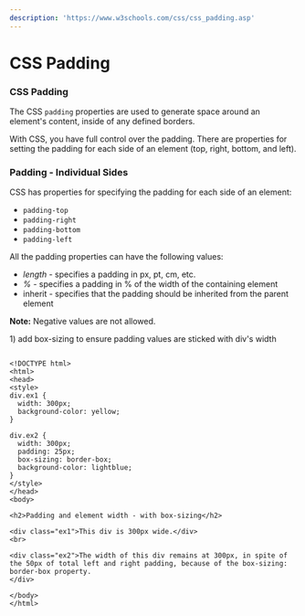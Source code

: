 ```yaml
---
description: 'https://www.w3schools.com/css/css_padding.asp'
---
```


# CSS Padding

### CSS Padding

The CSS `padding` properties are used to generate space around an element's content, inside of any defined borders.

With CSS, you have full control over the padding. There are properties for setting the padding for each side of an element \(top, right, bottom, and left\).

### Padding - Individual Sides

CSS has properties for specifying the padding for each side of an element:

* `padding-top`
* `padding-right`
* `padding-bottom`
* `padding-left`

All the padding properties can have the following values:

* _length_ - specifies a padding in px, pt, cm, etc.
* _%_ - specifies a padding in % of the width of the containing element
* inherit - specifies that the padding should be inherited from the parent element

**Note:** Negative values are not allowed.

1\) add box-sizing to ensure padding values are sticked with div's width

```markup

<!DOCTYPE html>
<html>
<head>
<style>
div.ex1 {
  width: 300px;
  background-color: yellow;
}

div.ex2 {
  width: 300px;
  padding: 25px;
  box-sizing: border-box;
  background-color: lightblue;
}
</style>
</head>
<body>

<h2>Padding and element width - with box-sizing</h2>

<div class="ex1">This div is 300px wide.</div>
<br>

<div class="ex2">The width of this div remains at 300px, in spite of the 50px of total left and right padding, because of the box-sizing: border-box property.
</div>

</body>
</html>


```



